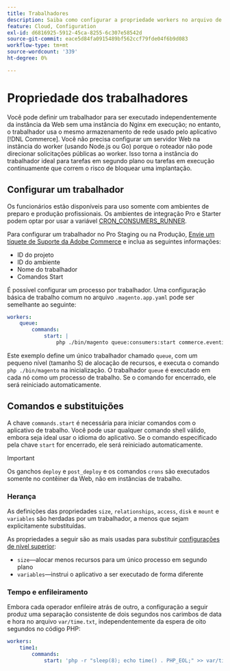 ```yaml
---
title: Trabalhadores
description: Saiba como configurar a propriedade workers no arquivo de configuração do aplicativo  [!DNL Commerce] .
feature: Cloud, Configuration
exl-id: d6816925-5912-45ca-8255-6c307e58542d
source-git-commit: eace5d84fa0915489bf562ccf79fde04f6b9d083
workflow-type: tm+mt
source-wordcount: '339'
ht-degree: 0%

---
```


# Propriedade dos trabalhadores

Você pode definir um trabalhador para ser executado independentemente da instância da Web sem uma instância do Nginx em execução; no entanto, o trabalhador usa o mesmo armazenamento de rede usado pelo aplicativo [!DNL Commerce]. Você não precisa configurar um servidor Web na instância do worker (usando Node.js ou Go) porque o roteador não pode direcionar solicitações públicas ao worker. Isso torna a instância do trabalhador ideal para tarefas em segundo plano ou tarefas em execução continuamente que correm o risco de bloquear uma implantação.

## Configurar um trabalhador

Os funcionários estão disponíveis para uso somente com ambientes de preparo e produção profissionais. Os ambientes de integração Pro e Starter podem optar por usar a variável [CRON_CONSUMERS_RUNNER](../environment/variables-deploy.md#cron_consumers_runner).

Para configurar um trabalhador no Pro Staging ou na Produção, [Envie um tíquete de Suporte da Adobe Commerce](https://experienceleague.adobe.com/docs/commerce-knowledge-base/kb/help-center-guide/magento-help-center-user-guide.html#submit-ticket) e inclua as seguintes informações:

- ID do projeto
- ID do ambiente
- Nome do trabalhador
- Comandos Start

É possível configurar um processo por trabalhador. Uma configuração básica de trabalho comum no arquivo `.magento.app.yaml` pode ser semelhante ao seguinte:

```yaml
workers:
    queue:
        commands:
            start: |
                php ./bin/magento queue:consumers:start commerce.eventing.event.publish
```

Este exemplo define um único trabalhador chamado `queue`, com um pequeno nível (tamanho S) de alocação de recursos, e executa o comando `php ./bin/magento` na inicialização. O trabalhador `queue` é executado em cada nó como um processo de trabalho. Se o comando for encerrado, ele será reiniciado automaticamente.

## Comandos e substituições

A chave `commands.start` é necessária para iniciar comandos com o aplicativo de trabalho. Você pode usar qualquer comando shell válido, embora seja ideal usar o idioma do aplicativo. Se o comando especificado pela chave `start` for encerrado, ele será reiniciado automaticamente.

>[!IMPORTANT]
>
>Os ganchos `deploy` e `post_deploy` e os comandos `crons` são executados somente no contêiner da Web, não em instâncias de trabalho.

### Herança

As definições das propriedades `size`, `relationships`, `access`, `disk` e `mount` e `variables` são herdadas por um trabalhador, a menos que sejam explicitamente substituídas.

As propriedades a seguir são as mais usadas para substituir [configurações de nível superior](properties.md):

- `size`—alocar menos recursos para um único processo em segundo plano
- `variables`—instrui o aplicativo a ser executado de forma diferente

### Tempo e enfileiramento

Embora cada operador enfileire atrás de outro, a configuração a seguir produz uma separação consistente de dois segundos nos carimbos de data e hora no arquivo `var/time.txt`, independentemente da espera de oito segundos no código PHP:

```yaml
workers:
    time1:
        commands:
            start: 'php -r "sleep(8); echo time() . PHP_EOL;" >> var/time.txt& sleep 2'
```
